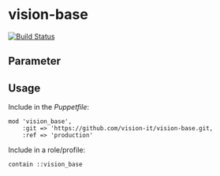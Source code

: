 # vision-base

[![Build Status](https://travis-ci.com/vision-it/vision-base.svg?branch=development)](https://travis-ci.com/vision-it/vision-base)

## Parameter

## Usage

Include in the *Puppetfile*:

```
mod 'vision_base',
    :git => 'https://github.com/vision-it/vision-base.git,
    :ref => 'production'
```

Include in a role/profile:

```puppet
contain ::vision_base
```

